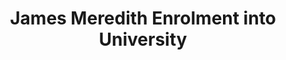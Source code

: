 ---
layout: event
title: James Meredith Enrolment into University
category: James Meredith Enrolment
year: 1962
duration: 1st October. 1962
location: Mississippi 
image: media/images/events/james_meredith.jpeg
description: James Meredith was the first black student in America to be enrolled into the racially segregated University of Mississippi. He was denied admission twice, however riled a court case against them stating that the University only rejected him due to his race. After seel back and forths with the government, he was eventually enrolled and this was a pivotal moment in the history of the civil rights movement. 
songdesc: Oxford Town, was a result of a competition in Broadside magazine issue 14. There was an invitation for composers to write a song about James Meredith's enrolment into the University of Mississippi.
songs related:
---